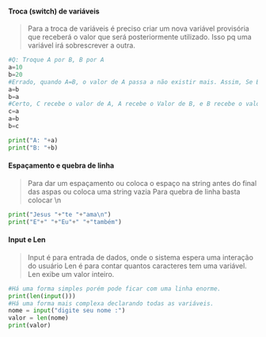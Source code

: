 

#### Troca (switch) de variáveis

> Para a troca de variáveis é preciso criar um nova variável provisória que receberá o valor que será posteriormente utilizado. Isso pq uma variável irá sobrescrever a outra. 

```python
#Q: Troque A por B, B por A
a=10
b=20
#Errado, quando A=B, o valor de A passa a não existir mais. Assim, Se B = A, os valores ficarão iguais.
a=b
b=a
#Certo, C recebe o valor de A, A recebe o Valor de B, e B recebe o valor de A que foi guardado em C
c=a
a=b
b=c

print("A: "+a)
print("B: "+b)
```

#### Espaçamento e quebra de linha

> Para dar um espaçamento ou coloca o espaço na string antes do final das aspas ou coloca uma string vazia
> Para quebra de linha basta colocar \n

```python
print("Jesus "+"te "+"ama\n")
print("E"+" "+"Eu"+" "+"também")
```

#### Input e Len

> Input é para entrada de dados, onde o sistema espera uma interação do usuário
> Len é para contar quantos caracteres tem uma variável. Len exibe um valor inteiro. 

```python
#Há uma forma simples porém pode ficar com uma linha enorme. 
print(len(input()))
#Há uma forma mais complexa declarando todas as variáveis. 
nome = input("digite seu nome :")
valor = len(nome)
print(valor)
```



